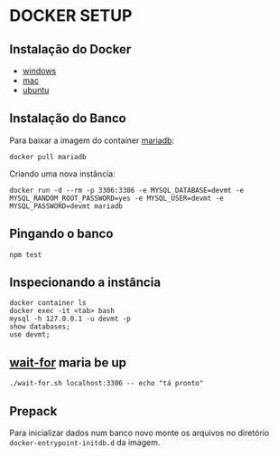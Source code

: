 # DOCKER SETUP

## Instalação do Docker
- [windows](https://docs.docker.com/docker-for-windows/install/)
- [mac](https://docs.docker.com/docker-for-mac/install/)
- [ubuntu](https://docs.docker.com/engine/install/ubuntu/)

## Instalação do Banco
Para baixar a imagem do container [mariadb](https://mariadb.com/kb/en/installing-and-using-mariadb-via-docker/):
```
docker pull mariadb
```

Criando uma nova instância:
```
docker run -d --rm -p 3306:3306 -e MYSQL_DATABASE=devmt -e MYSQL_RANDOM_ROOT_PASSWORD=yes -e MYSQL_USER=devmt -e MYSQL_PASSWORD=devmt mariadb
```

## Pingando o banco
```
npm test
```

## Inspecionando a instância
```
docker container ls
docker exec -it <tab> bash
mysql -h 127.0.0.1 -u devmt -p
show databases;
use devmt;
```

## [wait-for](https://github.com/Eficode/wait-for) maria be up
```
./wait-for.sh localhost:3306 -- echo "tá pronto"
```

## Prepack
Para inicializar dados num banco novo monte os arquivos no diretório `docker-entrypoint-initdb.d` da imagem.